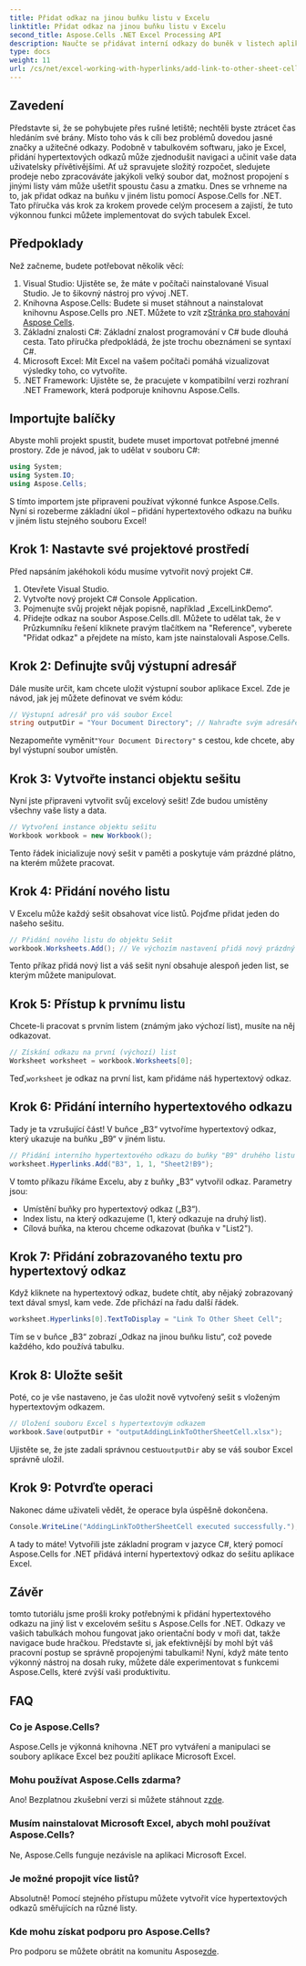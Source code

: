 ```yaml
---
title: Přidat odkaz na jinou buňku listu v Excelu
linktitle: Přidat odkaz na jinou buňku listu v Excelu
second_title: Aspose.Cells .NET Excel Processing API
description: Naučte se přidávat interní odkazy do buněk v listech aplikace Excel pomocí Aspose.Cells for .NET. Vylepšete navigaci ve svých tabulkách bez námahy.
type: docs
weight: 11
url: /cs/net/excel-working-with-hyperlinks/add-link-to-other-sheet-cell/
---
```

## Zavedení
Představte si, že se pohybujete přes rušné letiště; nechtěli byste ztrácet čas hledáním své brány. Místo toho vás k cíli bez problémů dovedou jasné značky a užitečné odkazy. Podobně v tabulkovém softwaru, jako je Excel, přidání hypertextových odkazů může zjednodušit navigaci a učinit vaše data uživatelsky přívětivějšími. Ať už spravujete složitý rozpočet, sledujete prodeje nebo zpracováváte jakýkoli velký soubor dat, možnost propojení s jinými listy vám může ušetřit spoustu času a zmatku. Dnes se vrhneme na to, jak přidat odkaz na buňku v jiném listu pomocí Aspose.Cells for .NET. Tato příručka vás krok za krokem provede celým procesem a zajistí, že tuto výkonnou funkci můžete implementovat do svých tabulek Excel.
## Předpoklady
Než začneme, budete potřebovat několik věcí:
1. Visual Studio: Ujistěte se, že máte v počítači nainstalované Visual Studio. Je to šikovný nástroj pro vývoj .NET.
2. Knihovna Aspose.Cells: Budete si muset stáhnout a nainstalovat knihovnu Aspose.Cells pro .NET. Můžete to vzít z[Stránka pro stahování Aspose Cells](https://releases.aspose.com/cells/net/).
3. Základní znalosti C#: Základní znalost programování v C# bude dlouhá cesta. Tato příručka předpokládá, že jste trochu obeznámeni se syntaxí C#.
4. Microsoft Excel: Mít Excel na vašem počítači pomáhá vizualizovat výsledky toho, co vytvoříte.
5. .NET Framework: Ujistěte se, že pracujete v kompatibilní verzi rozhraní .NET Framework, která podporuje knihovnu Aspose.Cells.
## Importujte balíčky
Abyste mohli projekt spustit, budete muset importovat potřebné jmenné prostory. Zde je návod, jak to udělat v souboru C#:
```csharp
using System;
using System.IO;
using Aspose.Cells;
```
S tímto importem jste připraveni používat výkonné funkce Aspose.Cells. 
Nyní si rozeberme základní úkol – přidání hypertextového odkazu na buňku v jiném listu stejného souboru Excel! 
## Krok 1: Nastavte své projektové prostředí
Před napsáním jakéhokoli kódu musíme vytvořit nový projekt C#. 
1. Otevřete Visual Studio.
2. Vytvořte nový projekt C# Console Application. 
3. Pojmenujte svůj projekt nějak popisně, například „ExcelLinkDemo“.
4. Přidejte odkaz na soubor Aspose.Cells.dll. Můžete to udělat tak, že v Průzkumníku řešení kliknete pravým tlačítkem na "Reference", vyberete "Přidat odkaz" a přejdete na místo, kam jste nainstalovali Aspose.Cells.
## Krok 2: Definujte svůj výstupní adresář
Dále musíte určit, kam chcete uložit výstupní soubor aplikace Excel. Zde je návod, jak jej můžete definovat ve svém kódu:
```csharp
// Výstupní adresář pro váš soubor Excel
string outputDir = "Your Document Directory"; // Nahraďte svým adresářem
```
 Nezapomeňte vyměnit`"Your Document Directory"` s cestou, kde chcete, aby byl výstupní soubor umístěn.
## Krok 3: Vytvořte instanci objektu sešitu
Nyní jste připraveni vytvořit svůj excelový sešit! Zde budou umístěny všechny vaše listy a data.
```csharp
// Vytvoření instance objektu sešitu
Workbook workbook = new Workbook();
```
Tento řádek inicializuje nový sešit v paměti a poskytuje vám prázdné plátno, na kterém můžete pracovat.
## Krok 4: Přidání nového listu
V Excelu může každý sešit obsahovat více listů. Pojďme přidat jeden do našeho sešitu.
```csharp
// Přidání nového listu do objektu Sešit
workbook.Worksheets.Add(); // Ve výchozím nastavení přidá nový prázdný list
```
Tento příkaz přidá nový list a váš sešit nyní obsahuje alespoň jeden list, se kterým můžete manipulovat.
## Krok 5: Přístup k prvnímu listu
Chcete-li pracovat s prvním listem (známým jako výchozí list), musíte na něj odkazovat.
```csharp
// Získání odkazu na první (výchozí) list
Worksheet worksheet = workbook.Worksheets[0];
```
 Teď,`worksheet` je odkaz na první list, kam přidáme náš hypertextový odkaz.
## Krok 6: Přidání interního hypertextového odkazu
Tady je ta vzrušující část! V buňce „B3“ vytvoříme hypertextový odkaz, který ukazuje na buňku „B9“ v jiném listu.
```csharp
// Přidání interního hypertextového odkazu do buňky "B9" druhého listu "Sheet2"
worksheet.Hyperlinks.Add("B3", 1, 1, "Sheet2!B9");
```
V tomto příkazu říkáme Excelu, aby z buňky „B3“ vytvořil odkaz. Parametry jsou:
- Umístění buňky pro hypertextový odkaz („B3“).
- Index listu, na který odkazujeme (1, který odkazuje na druhý list).
- Cílová buňka, na kterou chceme odkazovat (buňka v "List2").
## Krok 7: Přidání zobrazovaného textu pro hypertextový odkaz
Když kliknete na hypertextový odkaz, budete chtít, aby nějaký zobrazovaný text dával smysl, kam vede. Zde přichází na řadu další řádek.
```csharp
worksheet.Hyperlinks[0].TextToDisplay = "Link To Other Sheet Cell";
```
Tím se v buňce „B3“ zobrazí „Odkaz na jinou buňku listu“, což povede každého, kdo používá tabulku.
## Krok 8: Uložte sešit
Poté, co je vše nastaveno, je čas uložit nově vytvořený sešit s vloženým hypertextovým odkazem.
```csharp
// Uložení souboru Excel s hypertextovým odkazem
workbook.Save(outputDir + "outputAddingLinkToOtherSheetCell.xlsx");
```
 Ujistěte se, že jste zadali správnou cestu`outputDir` aby se váš soubor Excel správně uložil.
## Krok 9: Potvrďte operaci
Nakonec dáme uživateli vědět, že operace byla úspěšně dokončena.
```csharp
Console.WriteLine("AddingLinkToOtherSheetCell executed successfully.");
```
A tady to máte! Vytvořili jste základní program v jazyce C#, který pomocí Aspose.Cells for .NET přidává interní hypertextový odkaz do sešitu aplikace Excel.
## Závěr
tomto tutoriálu jsme prošli kroky potřebnými k přidání hypertextového odkazu na jiný list v excelovém sešitu s Aspose.Cells for .NET. Odkazy ve vašich tabulkách mohou fungovat jako orientační body v moři dat, takže navigace bude hračkou. Představte si, jak efektivnější by mohl být váš pracovní postup se správně propojenými tabulkami! Nyní, když máte tento výkonný nástroj na dosah ruky, můžete dále experimentovat s funkcemi Aspose.Cells, které zvýší vaši produktivitu.
## FAQ
### Co je Aspose.Cells?  
Aspose.Cells je výkonná knihovna .NET pro vytváření a manipulaci se soubory aplikace Excel bez použití aplikace Microsoft Excel.
### Mohu používat Aspose.Cells zdarma?  
 Ano! Bezplatnou zkušební verzi si můžete stáhnout z[zde](https://releases.aspose.com/).
### Musím nainstalovat Microsoft Excel, abych mohl používat Aspose.Cells?  
Ne, Aspose.Cells funguje nezávisle na aplikaci Microsoft Excel.
### Je možné propojit více listů?  
Absolutně! Pomocí stejného přístupu můžete vytvořit více hypertextových odkazů směřujících na různé listy.
### Kde mohu získat podporu pro Aspose.Cells?  
 Pro podporu se můžete obrátit na komunitu Aspose[zde](https://forum.aspose.com/c/cells/9).